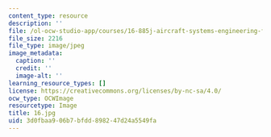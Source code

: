 ```yaml
---
content_type: resource
description: ''
file: /ol-ocw-studio-app/courses/16-885j-aircraft-systems-engineering-fall-2005/3d0fbaa906b7bfdd898247d24a5549fa_16.jpg
file_size: 2216
file_type: image/jpeg
image_metadata:
  caption: ''
  credit: ''
  image-alt: ''
learning_resource_types: []
license: https://creativecommons.org/licenses/by-nc-sa/4.0/
ocw_type: OCWImage
resourcetype: Image
title: 16.jpg
uid: 3d0fbaa9-06b7-bfdd-8982-47d24a5549fa
---
```


